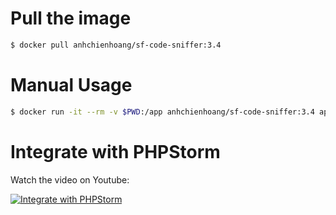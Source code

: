 # Pull the image
```bash
$ docker pull anhchienhoang/sf-code-sniffer:3.4
```
# Manual Usage
```bash
$ docker run -it --rm -v $PWD:/app anhchienhoang/sf-code-sniffer:3.4 app/src
```

# Integrate with PHPStorm

Watch the video on Youtube:

[![Integrate with PHPStorm](https://img.youtube.com/vi/DOSDkvE2OLU/0.jpg)](https://www.youtube.com/watch?v=DOSDkvE2OLU)
